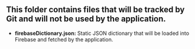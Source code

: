 ## This folder contains files that will be tracked by Git and will not be used by the application.

- **firebaseDictionary.json:** Static JSON dictionary that will be loaded into Firebase and fetched by the application.
